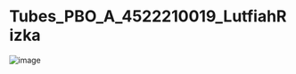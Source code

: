 # Tubes_PBO_A_4522210019_LutfiahRizka
![image](https://github.com/disrizka/Tubes_PBO_A_4522210019_LutfiahRizka/assets/122336989/2b33472f-a1a7-496d-a4a6-24a037f4e6ba)
